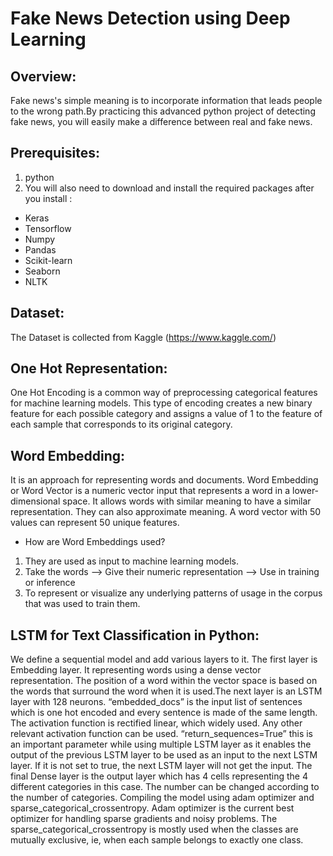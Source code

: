 
# Fake News Detection using Deep Learning

## Overview:
Fake news's simple meaning is to incorporate information that leads people to the wrong path.By practicing this advanced python project of detecting fake news, you will easily make a difference between real and fake news.

## Prerequisites:
1. python
2. You will also need to download and install the required packages after you install :
+ Keras
+ Tensorflow
+ Numpy
+ Pandas
+ Scikit-learn
+ Seaborn
+ NLTK

## Dataset:
The Dataset is collected from Kaggle (https://www.kaggle.com/)

## One Hot Representation:
One Hot Encoding is a common way of preprocessing categorical features for machine learning models. This type of encoding creates a new binary feature for each possible category and assigns a value of 1 to the feature of each sample that corresponds to its original category. 

## Word Embedding:
It is an approach for representing words and documents. Word Embedding or Word Vector is a numeric vector input that represents a word in a lower-dimensional space. It allows words with similar meaning to have a similar representation. They can also approximate meaning. A word vector with 50 values can represent 50 unique features.
+ How are Word Embeddings used?
1. They are used as input to machine learning models.
2. Take the words —-> Give their numeric representation —-> Use in training or inference
3. To represent or visualize any underlying patterns of usage in the corpus that was used to train them.

## LSTM for Text Classification in Python:
We define a sequential model and add various layers to it.
The first layer is Embedding layer. It representing words using a dense vector representation. The position of a word within the vector space is based on the words that surround the word when it is used.The next layer is an LSTM layer with 128 neurons. “embedded_docs” is the input list of sentences which is one hot encoded and every sentence is made of the same length. The activation function is rectified linear, which widely used. Any other relevant activation function can be used. “return_sequences=True” this is an important parameter while using multiple LSTM layer as it enables the output of the previous LSTM layer to be used as an input to the next LSTM layer. If it is not set to true, the next LSTM layer will not get the input.
The final Dense layer is the output layer which has 4 cells representing the 4 different categories in this case. The number can be changed according to the number of categories.
Compiling the model using adam optimizer and sparse_categorical_crossentropy. Adam optimizer is the current best optimizer for handling sparse gradients and noisy problems. The sparse_categorical_crossentropy is mostly used when the classes are mutually exclusive, ie, when each sample belongs to exactly one class.